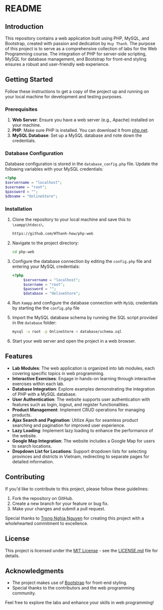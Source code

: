 # README

## Introduction

This repository contains a web application built using PHP, MySQL, and Bootstrap, created with passion and dedication by `Huy Thanh`. The purpose of this project is to serve as a comprehensive collection of labs for the Web Programming course. The integration of PHP for server-side scripting, MySQL for database management, and Bootstrap for front-end styling ensures a robust and user-friendly web experience.

## Getting Started

Follow these instructions to get a copy of the project up and running on your local machine for development and testing purposes.

### Prerequisites

1. **Web Server**: Ensure you have a web server (e.g., Apache) installed on your machine.
2. **PHP**: Make sure PHP is installed. You can download it from [php.net](https://www.php.net/downloads.php).
3. **MySQL Database**: Set up a MySQL database and note down the credentials.

### Database Configuration

Database configuration is stored in the `database_config.php` file. Update the following variables with your MySQL credentials:

```php
<?php
$servername = "localhost";
$username = "root";
$password = "";
$dbname = "OnlineStore";
```

### Installation

1. Clone the repository to your local machine and save this to `\xampp\htdocs\`.

   ```bash
   https://github.com/HThanh-how/php-web
   ```

2. Navigate to the project directory:

   ```bash
   cd php-web
   ```

3. Configure the database connection by editing the `config.php` file and entering your MySQL credentials:

   ```php
   <?php
        $servername = "localhost";
        $username = "root";
        $password = "";
        $database = "OnlineStore";
   ```

4. Run `Xampp` and configure the database connection with `MySQL` credentials by starting the the `config.php` file


5. Import the MySQL database schema by running the SQL script provided in the `database` folder:

   ```bash
   mysql -u root -p OnlineStore < database/schema.sql
   ```

6. Start your web server and open the project in a web browser.

## Features

- **Lab Modules**: The web application is organized into lab modules, each covering specific topics in web programming.
- **Interactive Exercises**: Engage in hands-on learning through interactive exercises within each lab.
- **Database Integration**: Explore examples demonstrating the integration of PHP with a MySQL database.
- **User Authentication**: The website supports user authentication with features such as login, logout, and register functionalities.
- **Product Management**: Implement CRUD operations for managing products.
- **Ajax Search and Pagination**: Utilize Ajax for seamless product searching and pagination for improved user experience.
- **Lazy Loading**: Implement lazy loading to enhance the performance of the website.
- **Google Map Integration**: The website includes a Google Map for users to search locations.
- **Dropdown List for Locations**: Support dropdown lists for selecting provinces and districts in Vietnam, redirecting to separate pages for detailed information.

## Contributing

If you'd like to contribute to this project, please follow these guidelines:

1. Fork the repository on GitHub.
2. Create a new branch for your feature or bug fix.
3. Make your changes and submit a pull request.

Special thanks to [Trong Nghia Nguyen](https://github.com/ngaymai) for creating this project with a wholehearted commitment to excellence.

## License

This project is licensed under the [MIT License](LICENSE.md) - see the [LICENSE.md](LICENSE.md) file for details.

## Acknowledgments

- The project makes use of [Bootstrap](https://getbootstrap.com/) for front-end styling.
- Special thanks to the contributors and the web programming community.

Feel free to explore the labs and enhance your skills in web programming!